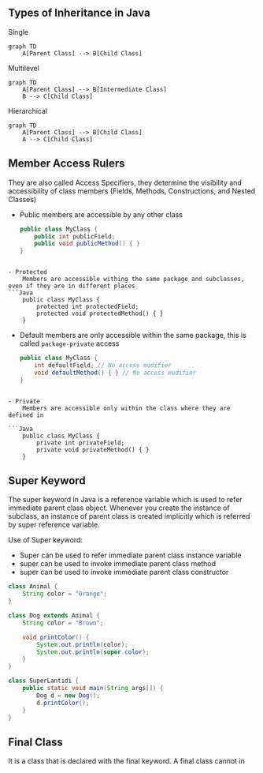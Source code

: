 ## Types of Inheritance in Java

Single
```mermaid
graph TD
	A[Parent Class] --> B[Child Class]
```

Multilevel
```mermaid
graph TD
	A[Parent Class] --> B[Intermediate Class]
	B --> C[Child Class]
```

Hierarchical
```mermaid
graph TD
	A[Parent Class] --> B[Child Class]
	A --> C[Child Class]
```


## Member Access Rulers
They are also called Access Specifiers, they determine the visibility and accessibility of class members (Fields, Methods, Constructions, and Nested Classes) 

- Public
	members are accessible by any other class
	```Java
	public class MyClass {
	    public int publicField;
	    public void publicMethod() { }
	}
```

- Protected
	Members are accessible withing the same package and subclasses, even if they are in different places
```Java
	public class MyClass {
	    protected int protectedField;
	    protected void protectedMethod() { }
	}
```

- Default
	members are only accessible within the same package, this is called `package-private` access
	```Java
	public class MyClass {
	    int defaultField; // No access modifier
	    void defaultMethod() { } // No access modifier
	}
```

- Private
	Members are accessible only within the class where they are defined in

```Java
	public class MyClass {
	    private int privateField;
	    private void privateMethod() { }
	}
```


## Super Keyword
The super keyword in Java is a reference variable which is used to refer immediate parent class object.
Whenever you create the instance of subclass, an instance of parent class is created implicitly which is referred by super reference variable.

Use of Super keyword:
- Super can be used to refer immediate parent class instance variable
- super can be used to invoke immediate parent class method
- super can be used to invoke immediate parent class constructor

``` Java
class Animal {
    String color = "Orange";
}

class Dog extends Animal {
    String color = "Brown";

    void printColor() {
        System.out.println(color);
        System.out.println(super.color);
    }
}

class SuperLantidi {
    public static void main(String args[]) {
        Dog d = new Dog();
        d.printColor();
    }
}
```


## Final Class
It is a class that is declared with the final keyword. A final class cannot in